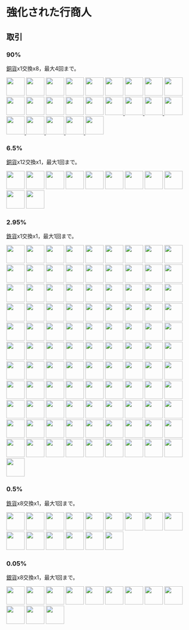 # 強化された行商人

## 取引
### 90%
[銅貨](../item/coin.md)x1交換x8，最大4回まで。

<a href="https://minecraft.fandom.com/ja/wiki/花"><img src="https://i.imgur.com/WydimGB.png" width="48"/></a>
<a href="../food/beef_jerky.md"><img src="https://i.imgur.com/V7SSMq5.png" width="48"/></a>
<a href="../food/mouldy_bread.md"><img src="https://i.imgur.com/peF2d4K.png" width="48"/></a>
<a href="../food/cheese.md"><img src="https://i.imgur.com/olzWTz3.png" width="48"/></a>
<a href="../food/beef_cheese_sandwich.md"><img src="https://i.imgur.com/O7E1t2p.png" width="48"/></a>
<a href="../food/chocolate.md"><img src="https://i.imgur.com/j8F7WrL.png" width="48"/></a>
<a href="../food/chocolate_cake.md"><img src="https://i.imgur.com/LoR2YqN.png" width="48"/></a>
<a href="../food/chocolate_bread.md"><img src="https://i.imgur.com/EfpTEpg.png" width="48"/></a>
<a href="../food/chocolate_cookie.md"><img src="https://i.imgur.com/kKV6nDy.png" width="48"/></a>
<a href="../food/ice_cream_cone.md"><img src="https://i.imgur.com/ARtw2Tg.png" width="48"/></a>
<a href="../food/ice_cream_cone.md"><img src="https://i.imgur.com/x6kVTMg.png" width="48"/></a>
<a href="../food/ice_cream_cone.md"><img src="https://i.imgur.com/vBF6NFM.png" width="48"/></a>
<a href="../food/cheese_puff.md"><img src="https://i.imgur.com/vddFUpl.png" width="48"/></a>
<a href="../item/back.md"><img src="https://i.imgur.com/ILnnHV1.png" width="48"/></a>
<a href="../item/transfer.md"><img src="https://i.imgur.com/4eKYni0.png" width="48"/>
<a href="../item/random_transfer.md"><img src="https://i.imgur.com/2QdmOdE.png" width="48"/>
<a href="../item/advanced_tnt.md"><img src="https://i.imgur.com/OM9DgZA.png" width="48"/>
<a href="../item/advanced_tnt.md"><img src="https://i.imgur.com/nJw5AaN.png" width="48"/>
<a href="../item/advanced_tnt.md"><img src="https://i.imgur.com/0d8LO0r.png" width="48"/>
<a href="../item/advanced_tnt.md"><img src="https://i.imgur.com/JpzWsch.png" width="48"/>
<a href="../item/advanced_tnt.md"><img src="https://i.imgur.com/BfufQi6.png" width="48"/>
<a href="../item/advanced_tnt.md"><img src="https://i.imgur.com/JeIiF9r.png" width="48"/>
<a href="https://minecraft.fandom.com/ja/wiki/エンチャントの瓶"><img src="https://i.imgur.com/Qwc39mw.png" width="48"/></a>

### 6.5%
[銅貨](../item/coin.md)x12交換x1，最大1回まで。

<a href="../item/back.md"><img src="https://i.imgur.com/1KwfKwH.png" width="48"/></a>
<a href="../item/transfer.md"><img src="https://i.imgur.com/OAmPEYz.png" width="48"/></a>
<a href="../item/random_transfer.md"><img src="https://i.imgur.com/ME1CeOE.png" width="48"/></a>
<a href="https://minecraft.fandom.com/ja/wiki/海洋の心"><img src="https://i.imgur.com/LGa7OYa.png" width="48"/></a>
<a href="https://minecraft.fandom.com/ja/wiki/ネザースター"><img src="https://i.imgur.com/hhnlgTn.png" width="48"/></a>
<a href="https://minecraft.fandom.com/ja/wiki/馬鎧"><img src="https://i.imgur.com/bZRnEBU.png" width="48"/></a>
<a href="https://minecraft.fandom.com/ja/wiki/馬鎧"><img src="https://i.imgur.com/KhHJqF4.png" width="48"/></a>
<a href="https://minecraft.fandom.com/ja/wiki/馬鎧"><img src="https://i.imgur.com/WGA0nFt.png" width="48"/></a>
<a href="https://minecraft.fandom.com/ja/wiki/馬鎧"><img src="https://i.imgur.com/51rbY1B.png" width="48"/></a>
<a href="../item/peaceful_proof.md"><img src="https://i.imgur.com/j5qpTgm.png" width="48"/></a>
<a href="../item/dragon_hammer.md"><img src="https://i.imgur.com/tvhOfLt.gif" width="48"/></a>

### 2.95%
[鉄貨](../item/coin.md)x1交換x1，最大1回まで。

<a href="../item/peaceful_block.md"><img src="https://i.imgur.com/ChdGHZh.png" width="48"/></a>
<a href="../decor/cat_ear.md"><img src="https://i.imgur.com/iaXK5vI.png" width="48"/></a>
<a href="../decor/cat_ear.md"><img src="https://i.imgur.com/fxumagJ.png" width="48"/></a>
<a href="../decor/cat_ear.md"><img src="https://i.imgur.com/FGfESMD.png" width="48"/></a>
<a href="../decor/cat_ear.md"><img src="https://i.imgur.com/5O2RByf.png" width="48"/></a>
<a href="../decor/cat_ear.md"><img src="https://i.imgur.com/tzSvExo.png" width="48"/></a>
<a href="../decor/cat_ear.md"><img src="https://i.imgur.com/q77q0jA.png" width="48"/></a>
<a href="../decor/cat_ear.md"><img src="https://i.imgur.com/EpsAVxf.png" width="48"/></a>
<a href="../decor/cat_ear.md"><img src="https://i.imgur.com/mcbyRab.png" width="48"/></a>
<a href="../decor/cat_ear.md"><img src="https://i.imgur.com/hWMHkeR.png" width="48"/></a>
<a href="../decor/cat_ear.md"><img src="https://i.imgur.com/XcQWmvn.png" width="48"/></a>
<a href="../decor/cat_ear.md"><img src="https://i.imgur.com/WecuWFl.png" width="48"/></a>
<a href="../decor/cat_ear.md"><img src="https://i.imgur.com/0dvhssz.png" width="48"/></a>
<a href="../decor/cat_ear.md"><img src="https://i.imgur.com/NfHFPt0.png" width="48"/></a>
<a href="../decor/cat_ear.md"><img src="https://i.imgur.com/dbUdUAj.png" width="48"/></a>
<a href="../decor/cat_ear.md"><img src="https://i.imgur.com/joq0TtF.png" width="48"/></a>
<a href="../decor/cat_ear.md"><img src="https://i.imgur.com/edi1Dm8.png" width="48"/></a>
<a href="../decor/rabbit_ear.md"><img src="https://i.imgur.com/EPyLBrn.png" width="48"/></a>
<a href="../decor/rabbit_ear.md"><img src="https://i.imgur.com/tiEsLuK.png" width="48"/></a>
<a href="../decor/rabbit_ear.md"><img src="https://i.imgur.com/hF8ikhm.png" width="48"/></a>
<a href="../decor/rabbit_ear.md"><img src="https://i.imgur.com/5CXBm9g.png" width="48"/></a>
<a href="../decor/rabbit_ear.md"><img src="https://i.imgur.com/J3iOi5s.png" width="48"/></a>
<a href="../decor/rabbit_ear.md"><img src="https://i.imgur.com/hvIbmbR.png" width="48"/></a>
<a href="../decor/rabbit_ear.md"><img src="https://i.imgur.com/yndwOj4.png" width="48"/></a>
<a href="../decor/rabbit_ear.md"><img src="https://i.imgur.com/hN1m98y.png" width="48"/></a>
<a href="../decor/rabbit_ear.md"><img src="https://i.imgur.com/lUWgG3e.png" width="48"/></a>
<a href="../decor/rabbit_ear.md"><img src="https://i.imgur.com/mpCdZi5.png" width="48"/></a>
<a href="../decor/rabbit_ear.md"><img src="https://i.imgur.com/EEe4LDb.png" width="48"/></a>
<a href="../decor/rabbit_ear.md"><img src="https://i.imgur.com/QgZgxTK.png" width="48"/></a>
<a href="../decor/rabbit_ear.md"><img src="https://i.imgur.com/gnmKlmj.png" width="48"/></a>
<a href="../decor/rabbit_ear.md"><img src="https://i.imgur.com/9d8uxjR.png" width="48"/></a>
<a href="../decor/rabbit_ear.md"><img src="https://i.imgur.com/ZgR6tAP.png" width="48"/></a>
<a href="../decor/rabbit_ear.md"><img src="https://i.imgur.com/brW4b3k.png" width="48"/></a>
<a href="../decor/angel_circle.md"><img src="https://i.imgur.com/ymQfXnG.png" width="48"/></a>
<a href="../decor/angel_circle.md"><img src="https://i.imgur.com/xtX6NUT.png" width="48"/></a>
<a href="../decor/angel_circle.md"><img src="https://i.imgur.com/Of2SjIo.png" width="48"/></a>
<a href="../decor/angel_circle.md"><img src="https://i.imgur.com/VdtH3zZ.png" width="48"/></a>
<a href="../decor/angel_circle.md"><img src="https://i.imgur.com/BErUa75.png" width="48"/></a>
<a href="../decor/angel_circle.md"><img src="https://i.imgur.com/JmeounM.png" width="48"/></a>
<a href="../decor/angel_circle.md"><img src="https://i.imgur.com/DwUteE9.png" width="48"/></a>
<a href="../decor/angel_circle.md"><img src="https://i.imgur.com/3y9pSLb.png" width="48"/></a>
<a href="../decor/angel_circle.md"><img src="https://i.imgur.com/d3FtHUw.png" width="48"/></a>
<a href="../decor/angel_circle.md"><img src="https://i.imgur.com/YiFSuYG.png" width="48"/></a>
<a href="../decor/angel_circle.md"><img src="https://i.imgur.com/fQ9YVIy.png" width="48"/></a>
<a href="../decor/angel_circle.md"><img src="https://i.imgur.com/iJnP9zV.png" width="48"/></a>
<a href="../decor/angel_circle.md"><img src="https://i.imgur.com/gmsu4WY.png" width="48"/></a>
<a href="../decor/angel_circle.md"><img src="https://i.imgur.com/lCPIDMI.png" width="48"/></a>
<a href="../decor/angel_circle.md"><img src="https://i.imgur.com/pzs5wzJ.png" width="48"/></a>
<a href="../decor/angel_circle.md"><img src="https://i.imgur.com/3v5X094.png" width="48"/></a>
<a href="../decor/demon_corner.md"><img src="https://i.imgur.com/O3solOY.png" width="48"/></a>
<a href="../decor/demon_corner.md"><img src="https://i.imgur.com/DNw0yf3.png" width="48"/></a>
<a href="../decor/demon_corner.md"><img src="https://i.imgur.com/Mb184zW.png" width="48"/></a>
<a href="../decor/demon_corner.md"><img src="https://i.imgur.com/ijTVIVt.png" width="48"/></a>
<a href="../decor/demon_corner.md"><img src="https://i.imgur.com/QE3GdiQ.png" width="48"/></a>
<a href="../decor/demon_corner.md"><img src="https://i.imgur.com/Szv1Wls.png" width="48"/></a>
<a href="../decor/demon_corner.md"><img src="https://i.imgur.com/wnHKv32.png" width="48"/></a>
<a href="../decor/demon_corner.md"><img src="https://i.imgur.com/n33qPj9.png" width="48"/></a>
<a href="../decor/demon_corner.md"><img src="https://i.imgur.com/uS4JjAF.png" width="48"/></a>
<a href="../decor/demon_corner.md"><img src="https://i.imgur.com/ZWh5OeV.png" width="48"/></a>
<a href="../decor/demon_corner.md"><img src="https://i.imgur.com/87FhIRe.png" width="48"/></a>
<a href="../decor/demon_corner.md"><img src="https://i.imgur.com/KuD5reA.png" width="48"/></a>
<a href="../decor/demon_corner.md"><img src="https://i.imgur.com/OILB39b.png" width="48"/></a>
<a href="../decor/demon_corner.md"><img src="https://i.imgur.com/App8Vkx.png" width="48"/></a>
<a href="../decor/demon_corner.md"><img src="https://i.imgur.com/WExUqf5.png" width="48"/></a>
<a href="../decor/demon_corner.md"><img src="https://i.imgur.com/AhfJlsv.png" width="48"/></a>
<a href="../decor/deer_horn.md"><img src="https://i.imgur.com/Y7fU3Hv.png" width="48"/></a>
<a href="../decor/deer_horn.md"><img src="https://i.imgur.com/jo2ivlt.png" width="48"/></a>
<a href="../decor/deer_horn.md"><img src="https://i.imgur.com/ensFr4a.png" width="48"/></a>
<a href="../decor/deer_horn.md"><img src="https://i.imgur.com/H7BiReg.png" width="48"/></a>
<a href="../decor/deer_horn.md"><img src="https://i.imgur.com/CqcpJ2p.png" width="48"/></a>
<a href="../decor/deer_horn.md"><img src="https://i.imgur.com/75pOdPY.png" width="48"/></a>
<a href="../decor/deer_horn.md"><img src="https://i.imgur.com/lVl3wTr.png" width="48"/></a>
<a href="../decor/deer_horn.md"><img src="https://i.imgur.com/aQosoL7.png" width="48"/></a>
<a href="../decor/deer_horn.md"><img src="https://i.imgur.com/xXT2cbW.png" width="48"/></a>
<a href="../decor/deer_horn.md"><img src="https://i.imgur.com/GdTwpNO.png" width="48"/></a>
<a href="../decor/deer_horn.md"><img src="https://i.imgur.com/iPhw4pO.png" width="48"/></a>
<a href="../decor/deer_horn.md"><img src="https://i.imgur.com/PvhmV43.png" width="48"/></a>
<a href="../decor/deer_horn.md"><img src="https://i.imgur.com/zJJMl25.png" width="48"/></a>
<a href="../decor/deer_horn.md"><img src="https://i.imgur.com/3F4eG8p.png" width="48"/></a>
<a href="../decor/deer_horn.md"><img src="https://i.imgur.com/Q8oHGI4.png" width="48"/></a>
<a href="../decor/deer_horn.md"><img src="https://i.imgur.com/KsmZw9n.png" width="48"/></a>
<a href="../item/magic_nether_star.md"><img src="https://i.imgur.com/IWZz8YM.png" width="48"/></a>
<a href="../item/dragon_tooth.md"><img src="https://i.imgur.com/ZJn6ZOj.png" width="48"/></a>
<a href="../item/land_flying_device.md"><img src="https://i.imgur.com/sMykckD.png" width="48"/></a>
<a href="../item/rope.md"><img src="https://i.imgur.com/ZvzYK32.png" width="48"/></a>
<a href="../item/rope.md"><img src="https://i.imgur.com/bLvlyCD.png" width="48"/></a>
<a href="../item/back.md"><img src="https://i.imgur.com/R3EtEh7.png" width="48"/></a>
<a href="../item/transfer.md"><img src="https://i.imgur.com/zWMjq19.png" width="48"/></a>
<a href="../item/random_transfer.md"><img src="https://i.imgur.com/xv4Ph4E.png" width="48"/></a>
<a href="../decor/cat_hat.md"><img src="https://i.imgur.com/j5qaiY1.png" width="48"/></a>
<a href="../decor/cat_hat.md"><img src="https://i.imgur.com/fKTtMQr.png" width="48"/></a>
<a href="../decor/cat_hat.md"><img src="https://i.imgur.com/pyVVa7u.png" width="48"/></a>
<a href="../decor/cat_hat.md"><img src="https://i.imgur.com/D82K9aB.png" width="48"/></a>
<a href="../decor/cat_hat.md"><img src="https://i.imgur.com/mBBcikO.png" width="48"/></a>
<a href="../decor/cat_hat.md"><img src="https://i.imgur.com/WIVQMX2.png" width="48"/></a>
<a href="../decor/cat_hat.md"><img src="https://i.imgur.com/tYcHz7F.png" width="48"/></a>
<a href="../decor/cat_hat.md"><img src="https://i.imgur.com/ylNn6QJ.png" width="48"/></a>
<a href="../decor/cat_hat.md"><img src="https://i.imgur.com/oPDhofX.png" width="48"/></a>
<a href="../decor/cat_hat.md"><img src="https://i.imgur.com/RLVDgED.png" width="48"/></a>
<a href="../decor/cat_hat.md"><img src="https://i.imgur.com/KzfuYRq.png" width="48"/></a>

### 0.5%
[鉄貨](../item/coin.md)x8交換x1，最大1回まで。

<a href="../item/peaceful_block.md"><img src="https://i.imgur.com/5NXrwba.png" width="48"/></a>
<a href="../item/dragon_blood_tooth.md"><img src="https://i.imgur.com/DWX8hfU.png" width="48"/></a>
<a href="../item/pickaxe.md"><img src="https://i.imgur.com/8Az4lnz.png" width="48"/></a>
<a href="../item/axe.md"><img src="https://i.imgur.com/uysb6iv.png" width="48"/></a>
<a href="../item/bow.md"><img src="https://i.imgur.com/OG1BKLZ.png" width="48"/></a>
<a href="../item/sword.md"><img src="https://i.imgur.com/Pr9Lvlq.png" width="48"/></a>
<a href="../item/shovel.md"><img src="https://i.imgur.com/PWVHzv7.png" width="48"/></a>
<a href="../item/hoe.md"><img src="https://i.imgur.com/9KdiXDi.png" width="48"/></a>
<a href="../item/helmet.md"><img src="https://i.imgur.com/zZtcnuU.png" width="48"/></a>
<a href="../item/chestplate.md"><img src="https://i.imgur.com/A2lVkZG.png" width="48"/></a>
<a href="../item/leggings.md"><img src="https://i.imgur.com/2GF9HK6.png" width="48"/></a>
<a href="../item/boots.md"><img src="https://i.imgur.com/eTBvKLO.png" width="48"/></a>
<a href="../decor/cat_hat.md"><img src="https://i.imgur.com/UT94IRj.png" width="48"/></a>
<a href="../decor/cat_hat.md"><img src="https://i.imgur.com/OqQl5jU.png" width="48"/></a>
<a href="../decor/cat_hat.md"><img src="https://i.imgur.com/OAL1rFF.png" width="48"/></a>

### 0.05%
[銀貨](../item/coin.md)x8交換x1，最大1回まで。

<a href="../item/pickaxe.md"><img src="https://i.imgur.com/JNU7eKp.png" width="48"/></a>
<a href="../item/axe.md"><img src="https://i.imgur.com/Cj6g0bi.png" width="48"/></a>
<a href="../item/bow.md"><img src="https://i.imgur.com/4Nnxagh.png" width="48"/></a>
<a href="../item/sword.md"><img src="https://i.imgur.com/yIzgPwQ.png" width="48"/></a>
<a href="../item/shovel.md"><img src="https://i.imgur.com/8xf18Pa.png" width="48"/></a>
<a href="../item/hoe.md"><img src="https://i.imgur.com/VeOmr49.png" width="48"/></a>
<a href="../item/helmet.md"><img src="https://i.imgur.com/X7aCueQ.png" width="48"/></a>
<a href="../item/chestplate.md"><img src="https://i.imgur.com/Z51McG5.png" width="48"/></a>
<a href="../item/leggings.md"><img src="https://i.imgur.com/tGMa21y.png" width="48"/></a>
<a href="../item/boots.md"><img src="https://i.imgur.com/PAuaERZ.png" width="48"/></a>
<a href="../item/sound_bell.md"><img src="https://i.imgur.com/V0CIsFZ.png" width="48"/></a>
<a href="../item/nightmare_crystal.md"><img src="https://i.imgur.com/pivPa8U.png" width="48"/></a>
